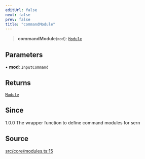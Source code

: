 ```yaml
---
editUrl: false
next: false
prev: false
title: "commandModule"
---
```


> **commandModule**(`mod`): [`Module`](/v4/api/interfaces/module/)

## Parameters

• **mod**: `InputCommand`

## Returns

[`Module`](/v4/api/interfaces/module/)

## Since

1.0.0 The wrapper function to define command modules for sern

## Source

[src/core/modules.ts:15](https://github.com/sern-handler/handler/blob/7c8e39defbafdd6312a04a2d30750d647a3ab22b/src/core/modules.ts#L15)
